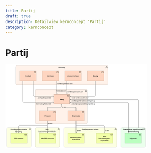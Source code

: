 ```yaml
---
title: Partij
draft: true
description: Detailview kernconcept 'Partij' 
category: kernconcept
---
```


# Partij

<img src="./img/detailview_partij.svg" alt="Een detailview in Archimate voor het kernconcept 'Partij'" title="Een detailview voor het kernconcept 'Partij'" style="width: 88%;">